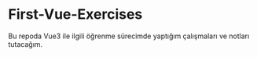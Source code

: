 # First-Vue-Exercises
Bu repoda Vue3 ile ilgili öğrenme sürecimde yaptığım çalışmaları ve notları tutacağım.
